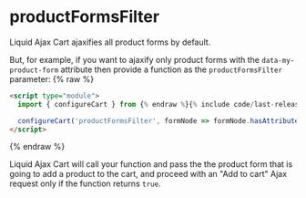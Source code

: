 # productFormsFilter

Liquid Ajax Cart ajaxifies all product forms by default.

But, for example, if you want to ajaxify only product forms with the `data-my-product-form` attribute then provide a function as the `productFormsFilter` parameter:
{% raw %}
```html
<script type="module">
  import { configureCart } from {% endraw %}{% include code/last-release-file-name.html asset_url=true %}{% raw %};

  configureCart('productFormsFilter', formNode => formNode.hasAttribute('data-my-product-form'));
</script>
```
{% endraw %}

Liquid Ajax Cart will call your function and pass the the product form that is going to add a product to the cart, and proceed with an "Add to cart" Ajax request only if the function returns `true`.